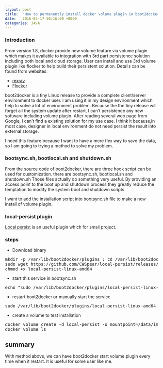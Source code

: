 ```yaml
---
layout: post
title:  "How to permanently install docker volume plugin in boot2docker"
date:   2016-05-17 00:16:00 +0000
categories: JAVA
---
```


### Introduction ###
From version 1.8, docker provide new volume feature via volume plugin which makes it available to integration with 3rd part persistence solution including both local and cloud storage.  User can install and use 3rd volume plugin like flocker to help build their persistent solution.  Details can be found from websites. 

- [rexray](https://github.com/emccode/rexray)
- [Flocker](https://clusterhq.com/flocker/introduction/) 

boot2docker is a tiny Linux release to provide a complete client/server environment to docker user. I am using it in my design environment which help to solve a lot of environment problem. Because the the tiny release will forget all the system update after restart,  I can't persistence any new software including volume plugin.  After reading several web page from Google,  I can't find a existing solution for my use case. I think it because,in most case, designer in local environment do not need persist the result into external storage.

I need this feature because I want to have a more flex way to save the data, so I am going to trying a method to solve my problem.  

### bootsync.sh, bootlocal.sh and shutdown.sh ###

From the source code of boot2docker, there are three hook script can be used for customization. there are bootsync.sh, bootlocal.sh and shutdown.sh Those files actually do something very useful. By providing an access point to the boot up and
shutdown process they greatly reduce the temptation to modify the system boot and shutdown
scripts.

I want to add the installation script into bootsync.sh file to make a new install of volume plugin. 

### local-persist plugin ###

[Local persist](https://github.com/CWSpear/local-persist) is an useful plugin which for small project. 

### steps ###
- Download binary
<pre>
mkdir -p /var/lib/boot2docker/plugins ; cd /var/lib/boot2docker/plugins
sudo wget https://github.com/CWSpear/local-persist/releases/download/v1.1.0/local-persist-linux-amd64
chmod +x local-persist-linux-amd64
</pre>

- start this service in bootsync.sh
<pre>
echo "sudo /var/lib/boot2docker/plugins/local-persist-linux-amd64 > /var/log/persist.log & " | sudo tee /var/lib/boot2docker/bootsync.sh
</pre>

- restart boot2docker or manually start the service 
<pre>
sudo /var/lib/boot2docker/plugins/local-persist-linux-amd64 > /var/log/persist.log & "
</pre> 

- create a volume to test installation 
<pre>
docker volume create -d local-persist -o mountpoint=/data/images --name=images
docker volume ls
</pre> 

## summary ##

With method above, we can have boot2docker start volume plugin every time when it restart.  It is useful for some user like me.  